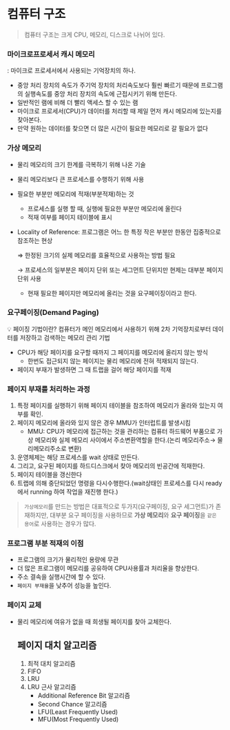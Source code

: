 # 컴퓨터 구조

> 컴퓨터 구조는 크게 CPU, 메모리, 디스크로 나뉘어 있다.
> 

### 마이크로프로세서 캐시 메모리

: 마이크로 프로세서에서 사용되는 기억장치의 하나.

- 중앙 처리 장치의 속도가 주기억 장치의 처리속도보다 훨씬 빠르기 때문에 프로그램의 실행속도를 중앙 처리 장치의 속도에 근접시키기 위해 만든다.
- 일반적인 램에 비해 더 빨리 액세스 할 수 있는 램
- 마이크로 프로세서(CPU)가 데이터를 처리할 때  제일 먼저 캐시 메모리에 있는지를 찾아본다.
- 만약 원하는 데이터를 찾으면 더 많은 시간이 필요한 메모리로 갈 필요가 없다

### 가상 메모리

- 물리 메모리의 크기 한계를 극복하기 위해 나온 기술
- 물리 메모리보다 큰 프로세스를 수행하기 위해 사용
- 필요한 부분만 메모리에 적재(부분적재)하는 것
    - 프로세스를 실행 할 때, 실행에 필요한 부분만 메모리에 올린다
    - 적재 여부를 페이지 테이블에 표시
- Locality of Reference: 프로그램은 어느 한 특정 작은 부분만 한동안 집중적으로 참조하는 현상
    
    ⇒ 한정된 크기의 실제 메모리를 효율적으로 사용하는 방법 필요
    
    → 프로세스의 일부분은 페이지 단위 또는 세그먼트 단위지만 현제는 대부분 페이지 단위 사용 
    
    - 현재 필요한 페이지만 메모리에 올리는 것을 요구페이징이라고 한다.

### 요구페이징(Demand Paging)

<aside>
💡 페이징 기법이란? 컴퓨터가 메인 메모리에서 사용하기 위해 2차 기억장치로부터 데이터를 저장하고 검색하는 메모리 관리 기법

</aside>

- CPU가 해당 페이지를 요구할 때까지 그 페이지를 메모리에 올리지 않는 방식
    - 한번도 접근되지 않는 페이지는 물리 메모리에 전혀 적재되지 않는다.
- 페이지 부재가 발생하면 그 때 트랩을 걸어 해당 페이지를 적재
    
  

### 페이지 부재를 처리하는 과정

1. 특정 페이지를 실행하기 위해 페이지 테이블을 참조하여 메모리가 올라와 있는지 여부를 확인.
2. 페이지 메모리에 올라와 있지 않은 경우 MMU가 인터럽트를 발생시킴 
    - MMU: CPU가 메모리에 접근하는 것을 관리하는 컴퓨터 하드웨어 부품으로 가상 메모리와 실제 메모리 사이에서 주소변환역할을 한다.(논리 메모리주소→ 물리메모리주소로 변환)
3. 운영체제는 해당 프로세스를 wait 상태로 만든다.
4. 그리고, 요구된 페이지를 하드디스크에서 찾아 메모리의 빈공간에 적재한다. 
5. 페이지 테이블을 갱신한다
6. 트랩에 의해 중단되었던 명령을 다시수행한다.(wait상태인 프로세스를 다시 ready에서 running 하여 작업을 재진행 한다.)

> `가상메모리`를 만드는 방법은 대표적으로 두가지(요구페이징, 요구 세그먼트)가 존재하지만, 대부분 요구 페이징을 사용하므로 **가상 메모리**와 **요구 페이징**을 `같은 용어`로 사용하는 경우가 많다.
> 

### 프로그램 부분 적재의 이점

- 프로그램의 크기가 물리적인 용량에 무관
- 더 많은 프로그램이 메모리를 공유하여 CPU사용률과 처리율을 향상한다.
- 주소 결속을 실행시간에 할 수 있다.
- `페이지 부재율`을 낮추어 성능을 높인다.

### 페이지 교체

- 물리 메모리에 여유가 없을 때 희생될 페이지를 찾아 교체한다.
    

    ## 페이지 대치 알고리즘
    
    1. 최적 대치 알고리즘
    2. FIFO
    3. LRU
    4. LRU 근사 알고리즘
        - Additional Reference Bit 알고리즘
        - Second Chance 알고리즘
        - LFU(Least Frequently Used)
        - MFU(Most Frequently Used)
